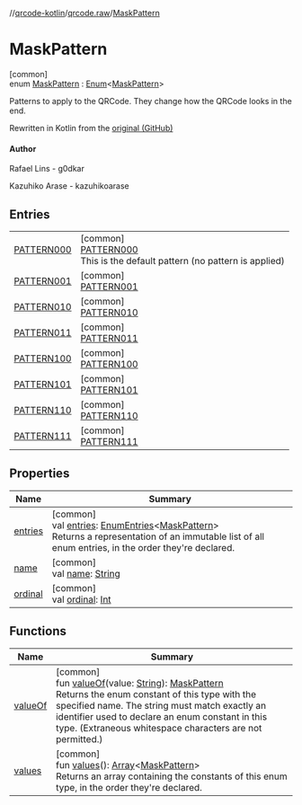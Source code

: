 //[qrcode-kotlin](../../../index.md)/[qrcode.raw](../index.md)/[MaskPattern](index.md)

# MaskPattern

[common]\
enum [MaskPattern](index.md) : [Enum](https://kotlinlang.org/api/latest/jvm/stdlib/kotlin/-enum/index.html)&lt;[MaskPattern](index.md)&gt; 

Patterns to apply to the QRCode. They change how the QRCode looks in the end.

Rewritten in Kotlin from the [original (GitHub)](https://github.com/kazuhikoarase/qrcode-generator/blob/master/java/src/main/java/com/d_project/qrcode/MaskPattern.java)

#### Author

Rafael Lins - g0dkar

Kazuhiko Arase - kazuhikoarase

## Entries

| | |
|---|---|
| [PATTERN000](-p-a-t-t-e-r-n000/index.md) | [common]<br>[PATTERN000](-p-a-t-t-e-r-n000/index.md)<br>This is the default pattern (no pattern is applied) |
| [PATTERN001](-p-a-t-t-e-r-n001/index.md) | [common]<br>[PATTERN001](-p-a-t-t-e-r-n001/index.md) |
| [PATTERN010](-p-a-t-t-e-r-n010/index.md) | [common]<br>[PATTERN010](-p-a-t-t-e-r-n010/index.md) |
| [PATTERN011](-p-a-t-t-e-r-n011/index.md) | [common]<br>[PATTERN011](-p-a-t-t-e-r-n011/index.md) |
| [PATTERN100](-p-a-t-t-e-r-n100/index.md) | [common]<br>[PATTERN100](-p-a-t-t-e-r-n100/index.md) |
| [PATTERN101](-p-a-t-t-e-r-n101/index.md) | [common]<br>[PATTERN101](-p-a-t-t-e-r-n101/index.md) |
| [PATTERN110](-p-a-t-t-e-r-n110/index.md) | [common]<br>[PATTERN110](-p-a-t-t-e-r-n110/index.md) |
| [PATTERN111](-p-a-t-t-e-r-n111/index.md) | [common]<br>[PATTERN111](-p-a-t-t-e-r-n111/index.md) |

## Properties

| Name | Summary |
|---|---|
| [entries](entries.md) | [common]<br>val [entries](entries.md): [EnumEntries](https://kotlinlang.org/api/latest/jvm/stdlib/kotlin.enums/-enum-entries/index.html)&lt;[MaskPattern](index.md)&gt;<br>Returns a representation of an immutable list of all enum entries, in the order they're declared. |
| [name](../-q-r-code-data-type/-d-e-f-a-u-l-t/index.md#-372974862%2FProperties%2F345188675) | [common]<br>val [name](../-q-r-code-data-type/-d-e-f-a-u-l-t/index.md#-372974862%2FProperties%2F345188675): [String](https://kotlinlang.org/api/latest/jvm/stdlib/kotlin/-string/index.html) |
| [ordinal](../-q-r-code-data-type/-d-e-f-a-u-l-t/index.md#-739389684%2FProperties%2F345188675) | [common]<br>val [ordinal](../-q-r-code-data-type/-d-e-f-a-u-l-t/index.md#-739389684%2FProperties%2F345188675): [Int](https://kotlinlang.org/api/latest/jvm/stdlib/kotlin/-int/index.html) |

## Functions

| Name | Summary |
|---|---|
| [valueOf](value-of.md) | [common]<br>fun [valueOf](value-of.md)(value: [String](https://kotlinlang.org/api/latest/jvm/stdlib/kotlin/-string/index.html)): [MaskPattern](index.md)<br>Returns the enum constant of this type with the specified name. The string must match exactly an identifier used to declare an enum constant in this type. (Extraneous whitespace characters are not permitted.) |
| [values](values.md) | [common]<br>fun [values](values.md)(): [Array](https://kotlinlang.org/api/latest/jvm/stdlib/kotlin/-array/index.html)&lt;[MaskPattern](index.md)&gt;<br>Returns an array containing the constants of this enum type, in the order they're declared. |
